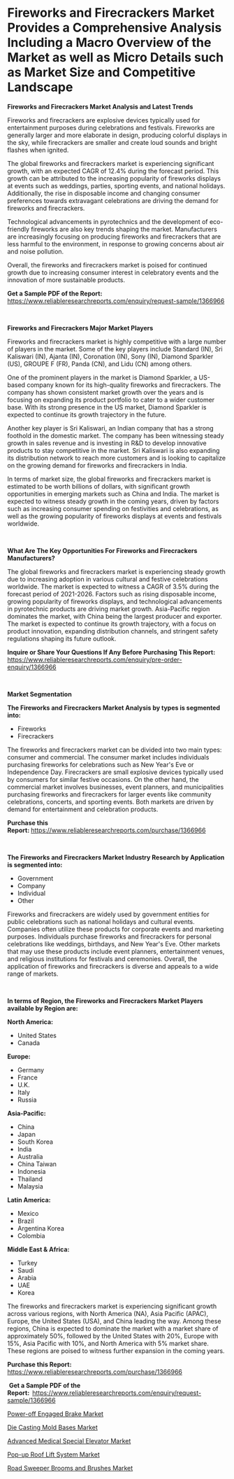 <p><h1>Fireworks and Firecrackers Market Provides a Comprehensive Analysis Including a Macro Overview of the Market as well as Micro Details such as Market Size and Competitive Landscape</h1></p><p><strong>Fireworks and Firecrackers Market Analysis and Latest Trends</strong></p>
<p><p>Fireworks and firecrackers are explosive devices typically used for entertainment purposes during celebrations and festivals. Fireworks are generally larger and more elaborate in design, producing colorful displays in the sky, while firecrackers are smaller and create loud sounds and bright flashes when ignited.</p><p>The global fireworks and firecrackers market is experiencing significant growth, with an expected CAGR of 12.4% during the forecast period. This growth can be attributed to the increasing popularity of fireworks displays at events such as weddings, parties, sporting events, and national holidays. Additionally, the rise in disposable income and changing consumer preferences towards extravagant celebrations are driving the demand for fireworks and firecrackers.</p><p>Technological advancements in pyrotechnics and the development of eco-friendly fireworks are also key trends shaping the market. Manufacturers are increasingly focusing on producing fireworks and firecrackers that are less harmful to the environment, in response to growing concerns about air and noise pollution.</p><p>Overall, the fireworks and firecrackers market is poised for continued growth due to increasing consumer interest in celebratory events and the innovation of more sustainable products.</p></p>
<p><strong>Get a Sample PDF of the Report:&nbsp;</strong> <a href="https://www.reliableresearchreports.com/enquiry/request-sample/1366966">https://www.reliableresearchreports.com/enquiry/request-sample/1366966</a></p>
<p>&nbsp;</p>
<p><strong>Fireworks and Firecrackers Major Market Players</strong></p>
<p><p>Fireworks and firecrackers market is highly competitive with a large number of players in the market. Some of the key players include Standard (IN), Sri Kaliswari (IN), Ajanta (IN), Coronation (IN), Sony (IN), Diamond Sparkler (US), GROUPE F (FR), Panda (CN), and Lidu (CN) among others.</p><p>One of the prominent players in the market is Diamond Sparkler, a US-based company known for its high-quality fireworks and firecrackers. The company has shown consistent market growth over the years and is focusing on expanding its product portfolio to cater to a wider customer base. With its strong presence in the US market, Diamond Sparkler is expected to continue its growth trajectory in the future.</p><p>Another key player is Sri Kaliswari, an Indian company that has a strong foothold in the domestic market. The company has been witnessing steady growth in sales revenue and is investing in R&D to develop innovative products to stay competitive in the market. Sri Kaliswari is also expanding its distribution network to reach more customers and is looking to capitalize on the growing demand for fireworks and firecrackers in India.</p><p>In terms of market size, the global fireworks and firecrackers market is estimated to be worth billions of dollars, with significant growth opportunities in emerging markets such as China and India. The market is expected to witness steady growth in the coming years, driven by factors such as increasing consumer spending on festivities and celebrations, as well as the growing popularity of fireworks displays at events and festivals worldwide.</p></p>
<p>&nbsp;</p>
<p><strong>What Are The Key Opportunities For Fireworks and Firecrackers Manufacturers?</strong></p>
<p><p>The global fireworks and firecrackers market is experiencing steady growth due to increasing adoption in various cultural and festive celebrations worldwide. The market is expected to witness a CAGR of 3.5% during the forecast period of 2021-2026. Factors such as rising disposable income, growing popularity of fireworks displays, and technological advancements in pyrotechnic products are driving market growth. Asia-Pacific region dominates the market, with China being the largest producer and exporter. The market is expected to continue its growth trajectory, with a focus on product innovation, expanding distribution channels, and stringent safety regulations shaping its future outlook.</p></p>
<p><strong>Inquire or Share Your Questions If Any Before Purchasing This Report:</strong> <a href="https://www.reliableresearchreports.com/enquiry/pre-order-enquiry/1366966">https://www.reliableresearchreports.com/enquiry/pre-order-enquiry/1366966</a></p>
<p>&nbsp;</p>
<p><strong>Market Segmentation</strong></p>
<p><strong>The Fireworks and Firecrackers Market Analysis by types is segmented into:</strong></p>
<p><ul><li>Fireworks</li><li>Firecrackers</li></ul></p>
<p><p>The fireworks and firecrackers market can be divided into two main types: consumer and commercial. The consumer market includes individuals purchasing fireworks for celebrations such as New Year's Eve or Independence Day. Firecrackers are small explosive devices typically used by consumers for similar festive occasions. On the other hand, the commercial market involves businesses, event planners, and municipalities purchasing fireworks and firecrackers for larger events like community celebrations, concerts, and sporting events. Both markets are driven by demand for entertainment and celebration products.</p></p>
<p><strong>Purchase this Report:&nbsp;</strong><a href="https://www.reliableresearchreports.com/purchase/1366966">https://www.reliableresearchreports.com/purchase/1366966</a></p>
<p>&nbsp;</p>
<p><strong>The Fireworks and Firecrackers Market Industry Research by Application is segmented into:</strong></p>
<p><ul><li>Government</li><li>Company</li><li>Individual</li><li>Other</li></ul></p>
<p><p>Fireworks and firecrackers are widely used by government entities for public celebrations such as national holidays and cultural events. Companies often utilize these products for corporate events and marketing purposes. Individuals purchase fireworks and firecrackers for personal celebrations like weddings, birthdays, and New Year's Eve. Other markets that may use these products include event planners, entertainment venues, and religious institutions for festivals and ceremonies. Overall, the application of fireworks and firecrackers is diverse and appeals to a wide range of markets.</p></p>
<p>&nbsp;</p>
<p><strong>In terms of Region, the Fireworks and Firecrackers Market Players available by Region are:</strong></p>
<p>
    <p> <strong> North America: </strong>
        <ul>
            <li>United States</li>
            <li>Canada</li>
        </ul>
        </p> 
    <p> <strong> Europe: </strong>
        <ul>
            <li>Germany</li>
            <li>France</li>
            <li>U.K.</li>
            <li>Italy</li>
            <li>Russia</li>
        </ul>
        </p> 
    <p> <strong> Asia-Pacific: </strong>
        <ul>
            <li>China</li>
            <li>Japan</li>
            <li>South Korea</li>
            <li>India</li>
            <li>Australia</li>
            <li>China Taiwan</li>
            <li>Indonesia</li>
            <li>Thailand</li>
            <li>Malaysia</li>
        </ul>
        </p> 
    <p> <strong> Latin America: </strong>
        <ul>
            <li>Mexico</li>
            <li>Brazil</li>
            <li>Argentina Korea</li>
            <li>Colombia</li>
        </ul>
        </p> 
    <p> <strong> Middle East & Africa: </strong>
        <ul>
            <li>Turkey</li>
            <li>Saudi</li>
            <li>Arabia</li>
            <li>UAE</li>
            <li>Korea</li>
        </ul>
    </p>
    </p>
<p><p>The fireworks and firecrackers market is experiencing significant growth across various regions, with North America (NA), Asia Pacific (APAC), Europe, the United States (USA), and China leading the way. Among these regions, China is expected to dominate the market with a market share of approximately 50%, followed by the United States with 20%, Europe with 15%, Asia Pacific with 10%, and North America with 5% market share. These regions are poised to witness further expansion in the coming years.</p></p>
<p><strong>Purchase this Report: </strong><a href="https://www.reliableresearchreports.com/purchase/1366966">https://www.reliableresearchreports.com/purchase/1366966</a></p>
<p>&nbsp;<strong>Get a Sample PDF of the Report:&nbsp;&nbsp;</strong><a href="https://www.reliableresearchreports.com/enquiry/request-sample/1366966">https://www.reliableresearchreports.com/enquiry/request-sample/1366966</a></p>
<p><strong></strong></p>
<p><p><a href="https://medium.com/@katherineshort5445/decoding-power-off-engaged-brake-market-metrics-market-share-trends-and-growth-patterns-a89dc662c564">Power-off Engaged Brake Market</a></p><p><a href="https://medium.com/@katherineshort5445/die-casting-mold-bases-market-outlook-industry-overview-and-forecast-2024-to-2031-ca3ef8fbefa6">Die Casting Mold Bases Market</a></p><p><a href="https://medium.com/@katherineshort5445/advanced-medical-special-elevator-market-size-cagr-trends-2024-2030-5682f90d9e4a">Advanced Medical Special Elevator Market</a></p><p><a href="https://medium.com/@katherineshort5445/decoding-pop-up-roof-lift-system-market-metrics-market-share-trends-and-growth-patterns-79a35b8eb0e4">Pop-up Roof Lift System Market</a></p><p><a href="https://medium.com/@katherineshort5445/road-sweeper-brooms-and-brushes-market-size-reveals-the-best-marketing-channels-in-global-industry-5e6ef5b5c8c7">Road Sweeper Brooms and Brushes Market</a></p></p>